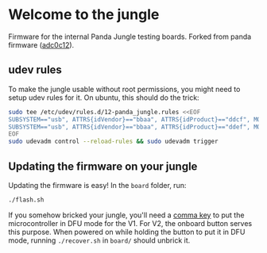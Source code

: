Welcome to the jungle
======
Firmware for the internal Panda Jungle testing boards.
Forked from panda firmware ([adc0c12](https://github.com/commaai/panda/commit/adc0c12f7b403e04222799bde4f4ee0673e46160)).

## udev rules
To make the jungle usable without root permissions, you might need to setup udev rules for it.
On ubuntu, this should do the trick:
``` bash
sudo tee /etc/udev/rules.d/12-panda_jungle.rules <<EOF
SUBSYSTEM=="usb", ATTRS{idVendor}=="bbaa", ATTRS{idProduct}=="ddcf", MODE="0666"
SUBSYSTEM=="usb", ATTRS{idVendor}=="bbaa", ATTRS{idProduct}=="ddef", MODE="0666"
EOF
sudo udevadm control --reload-rules && sudo udevadm trigger
```

## Updating the firmware on your jungle
Updating the firmware is easy! In the `board` folder, run:
``` bash
./flash.sh
```

If you somehow bricked your jungle, you'll need a [comma key](https://comma.ai/shop/products/comma-key) to put the microcontroller in DFU mode for the V1. For V2, the onboard button serves this purpose. When powered on while holding the button to put it in DFU mode, running `./recover.sh` in `board/` should unbrick it.
